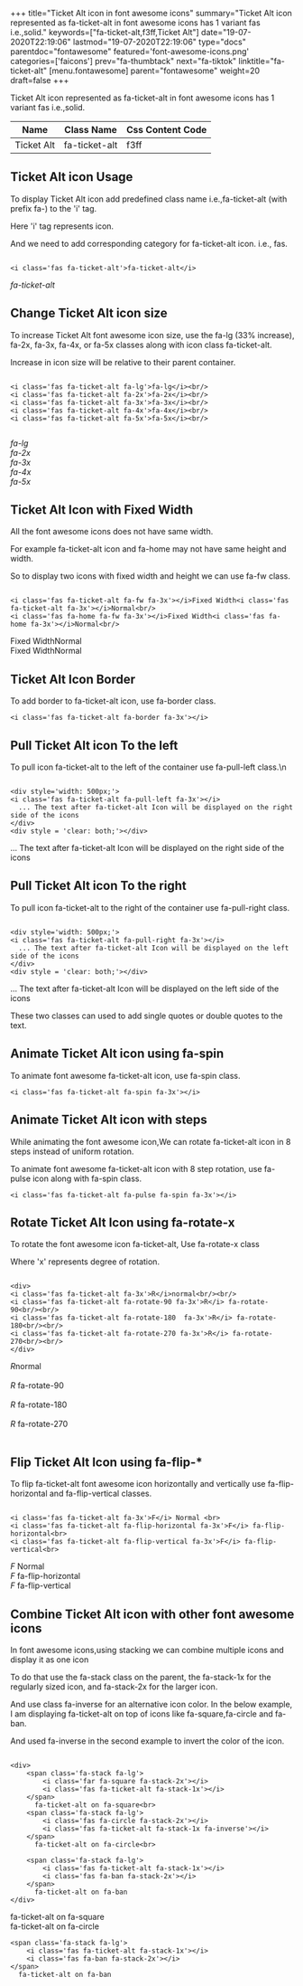 +++
title="Ticket Alt icon in font awesome icons"
summary="Ticket Alt icon represented as fa-ticket-alt in font awesome icons has 1 variant fas i.e.,solid."
keywords=["fa-ticket-alt,f3ff,Ticket Alt"]
date="19-07-2020T22:19:06"
lastmod="19-07-2020T22:19:06"
type="docs"
parentdoc="fontawesome"
featured='font-awesome-icons.png'
categories=['faicons']
prev="fa-thumbtack"
next="fa-tiktok"
linktitle="fa-ticket-alt"
[menu.fontawesome]
parent="fontawesome"
weight=20
draft=false
+++


Ticket Alt icon represented as fa-ticket-alt in font awesome icons has 1 variant fas i.e.,solid.

<div class='table-responsive'><table class='table'><thead><tr><th>Name</th><th>Class Name</th><th>Css Content Code</th></tr></thead><tbody><tr><td>Ticket Alt</td><td>fa-ticket-alt</td><td>f3ff</td></tr></tbody></table></div>



## Ticket Alt icon Usage

To display Ticket Alt icon add predefined class name i.e.,fa-ticket-alt (with prefix fa-) to the 'i' tag.

Here 'i' tag represents icon.

And we need to add corresponding category for fa-ticket-alt icon. i.e., fas.


```

<i class='fas fa-ticket-alt'>fa-ticket-alt</i>
```

<i class='fas fa-ticket-alt'>fa-ticket-alt</i>




## Change Ticket Alt icon size
To increase Ticket Alt font awesome icon size, use the fa-lg (33% increase), fa-2x, fa-3x, fa-4x, or fa-5x classes along with icon class fa-ticket-alt.

Increase in icon size will be relative to their parent container. 

```

<i class='fas fa-ticket-alt fa-lg'>fa-lg</i><br/>
<i class='fas fa-ticket-alt fa-2x'>fa-2x</i><br/>
<i class='fas fa-ticket-alt fa-3x'>fa-3x</i><br/>
<i class='fas fa-ticket-alt fa-4x'>fa-4x</i><br/>
<i class='fas fa-ticket-alt fa-5x'>fa-5x</i><br/>
            
```

<i class='fas fa-ticket-alt fa-lg'>fa-lg</i><br/>
<i class='fas fa-ticket-alt fa-2x'>fa-2x</i><br/>
<i class='fas fa-ticket-alt fa-3x'>fa-3x</i><br/>
<i class='fas fa-ticket-alt fa-4x'>fa-4x</i><br/>
<i class='fas fa-ticket-alt fa-5x'>fa-5x</i><br/>
            



## Ticket Alt Icon with Fixed Width 

All the font awesome icons does not have same width.

For example fa-ticket-alt icon and fa-home may not have same height and width.

So to display two icons with fixed width and height we can use fa-fw class.


```

<i class='fas fa-ticket-alt fa-fw fa-3x'></i>Fixed Width<i class='fas fa-ticket-alt fa-3x'></i>Normal<br/>
<i class='fas fa-home fa-fw fa-3x'></i>Fixed Width<i class='fas fa-home fa-3x'></i>Normal<br/>
```

<i class='fas fa-ticket-alt fa-fw fa-3x'></i>Fixed Width<i class='fas fa-ticket-alt fa-3x'></i>Normal<br/>
<i class='fas fa-home fa-fw fa-3x'></i>Fixed Width<i class='fas fa-home fa-3x'></i>Normal<br/>



## Ticket Alt Icon Border 

To add border to fa-ticket-alt icon, use fa-border class.


```
<i class='fas fa-ticket-alt fa-border fa-3x'></i>

```
<i class='fas fa-ticket-alt fa-border fa-3x'></i>





## Pull Ticket Alt icon To the left

To pull icon fa-ticket-alt to the left of the container use fa-pull-left class.\n

```

<div style='width: 500px;'>
<i class='fas fa-ticket-alt fa-pull-left fa-3x'></i>
  ... The text after fa-ticket-alt Icon will be displayed on the right side of the icons
</div>
<div style = 'clear: both;'></div>
```

<div style='width: 500px;'>
<i class='fas fa-ticket-alt fa-pull-left fa-3x'></i>
  ... The text after fa-ticket-alt Icon will be displayed on the right side of the icons
</div>
<div style = 'clear: both;'></div>




## Pull Ticket Alt icon To the right
To pull icon fa-ticket-alt to the right of the container use fa-pull-right class.

```

<div style='width: 500px;'>
<i class='fas fa-ticket-alt fa-pull-right fa-3x'></i>
  ... The text after fa-ticket-alt Icon will be displayed on the left side of the icons
</div>
<div style = 'clear: both;'></div>
```

<div style='width: 500px;'>
<i class='fas fa-ticket-alt fa-pull-right fa-3x'></i>
  ... The text after fa-ticket-alt Icon will be displayed on the left side of the icons
</div>
<div style = 'clear: both;'></div>

These two classes can used to add single quotes or double quotes to the text.


## Animate Ticket Alt icon using fa-spin
To animate font awesome fa-ticket-alt icon, use fa-spin class.

```
<i class='fas fa-ticket-alt fa-spin fa-3x'></i>
```
<i class='fas fa-ticket-alt fa-spin fa-3x'></i>




## Animate Ticket Alt icon with steps
While animating the font awesome icon,We can rotate fa-ticket-alt icon in 8 steps instead of uniform rotation.

To animate font awesome fa-ticket-alt icon with 8 step rotation, use fa-pulse icon along with fa-spin class.


```
<i class='fas fa-ticket-alt fa-pulse fa-spin fa-3x'></i>

```
<i class='fas fa-ticket-alt fa-pulse fa-spin fa-3x'></i>





## Rotate Ticket Alt Icon using fa-rotate-x
To rotate the font awesome icon fa-ticket-alt, Use fa-rotate-x class

Where 'x' represents degree of rotation.


```

<div>
<i class='fas fa-ticket-alt fa-3x'>R</i>normal<br/><br/>
<i class='fas fa-ticket-alt fa-rotate-90 fa-3x'>R</i> fa-rotate-90<br/><br/> 
<i class='fas fa-ticket-alt fa-rotate-180  fa-3x'>R</i> fa-rotate-180<br/><br/> 
<i class='fas fa-ticket-alt fa-rotate-270 fa-3x'>R</i> fa-rotate-270<br/><br/>
</div>
```

<div>
<i class='fas fa-ticket-alt fa-3x'>R</i>normal<br/><br/>
<i class='fas fa-ticket-alt fa-rotate-90 fa-3x'>R</i> fa-rotate-90<br/><br/> 
<i class='fas fa-ticket-alt fa-rotate-180  fa-3x'>R</i> fa-rotate-180<br/><br/> 
<i class='fas fa-ticket-alt fa-rotate-270 fa-3x'>R</i> fa-rotate-270<br/><br/>
</div>




## Flip Ticket Alt Icon using fa-flip-*
To flip fa-ticket-alt font awesome icon horizontally and vertically use fa-flip-horizontal and fa-flip-vertical classes. 

```

<i class='fas fa-ticket-alt fa-3x'>F</i> Normal <br>
<i class='fas fa-ticket-alt fa-flip-horizontal fa-3x'>F</i> fa-flip-horizontal<br>
<i class='fas fa-ticket-alt fa-flip-vertical fa-3x'>F</i> fa-flip-vertical<br>
```

<i class='fas fa-ticket-alt fa-3x'>F</i> Normal <br>
<i class='fas fa-ticket-alt fa-flip-horizontal fa-3x'>F</i> fa-flip-horizontal<br>
<i class='fas fa-ticket-alt fa-flip-vertical fa-3x'>F</i> fa-flip-vertical<br>




## Combine Ticket Alt icon with other font awesome icons
In font awesome icons,using stacking we can combine multiple icons and display it as one icon 

To do that use the fa-stack class on the parent, the fa-stack-1x for the regularly sized icon, and fa-stack-2x for the larger icon.

And use class fa-inverse for an alternative icon color. 
In the below example, I am displaying fa-ticket-alt on top of icons like fa-square,fa-circle and fa-ban.

And used fa-inverse in the second example to invert the color of the icon.

```

<div>
    <span class='fa-stack fa-lg'>
        <i class='far fa-square fa-stack-2x'></i>
        <i class='fas fa-ticket-alt fa-stack-1x'></i>
    </span>
      fa-ticket-alt on fa-square<br>
    <span class='fa-stack fa-lg'>
        <i class='fas fa-circle fa-stack-2x'></i>
        <i class='fas fa-ticket-alt fa-stack-1x fa-inverse'></i>
    </span>
      fa-ticket-alt on fa-circle<br>

    <span class='fa-stack fa-lg'>
        <i class='fas fa-ticket-alt fa-stack-1x'></i>
        <i class='fas fa-ban fa-stack-2x'></i>
    </span>
      fa-ticket-alt on fa-ban
</div>
```

<div>
    <span class='fa-stack fa-lg'>
        <i class='far fa-square fa-stack-2x'></i>
        <i class='fas fa-ticket-alt fa-stack-1x'></i>
    </span>
      fa-ticket-alt on fa-square<br>
    <span class='fa-stack fa-lg'>
        <i class='fas fa-circle fa-stack-2x'></i>
        <i class='fas fa-ticket-alt fa-stack-1x fa-inverse'></i>
    </span>
      fa-ticket-alt on fa-circle<br>

    <span class='fa-stack fa-lg'>
        <i class='fas fa-ticket-alt fa-stack-1x'></i>
        <i class='fas fa-ban fa-stack-2x'></i>
    </span>
      fa-ticket-alt on fa-ban
</div>






